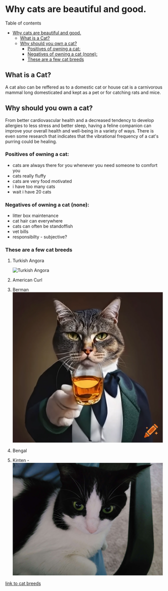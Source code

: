 # Why cats are beautiful and good.

Table of contents

- [Why cats are beautiful and good.](#why-cats-are-beautiful-and-good)
  - [What is a Cat?](#what-is-a-cat)
  - [Why should you own a cat?](#why-should-you-own-a-cat)
    - [Positives of owning a cat:](#positives-of-owning-a-cat)
    - [Negatives of owning a cat (none):](#negatives-of-owning-a-cat-none)
    - [These are a few cat breeds](#these-are-a-few-cat-breeds)

## What is a Cat?

A cat also can be reffered as to a domestic cat or house cat is a carnivorous mammal long domesticated and kept as a pet or for catching rats and mice.

## Why should you own a cat?

From better cardiovascular health and a decreased tendency to develop allergies to less stress and better sleep, having a feline companion can improve your overall health and well-being in a variety of ways. There is even some research that indicates that the vibrational frequency of a cat's purring could be healing.

### Positives of owning a cat:

- cats are always there for you whenever you need someone to comfort you
- cats really fluffy
- cats are very food motivated
- i have too many cats
- wait i have 20 cats

### Negatives of owning a cat (none):

- litter box maintenance
- cat hair can everywhere
- cats can often be standoffish
- vet bills
- responsibilty - subjective?

### These are a few cat breeds

1. Turkish Angora

   ![Turkish Angora](https://e7.pngegg.com/pngimages/931/994/png-clipart-yellow-eyed-white-cat-turkish-angora-ragdoll-turkish-van-kitten-white-kitten-animals-cat-like-mammal-thumbnail.png)

2. American Curl
3. Berman ![berman cat](picturestoadd/cat-whisky.webp)
4. Bengal
5. Kinten - ![Carolina's cat](pictures-to-add/cat1.jpg)

[link to cat breeds](https://basepaws.com/cat-breeds)

